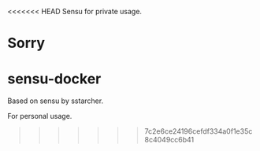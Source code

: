 <<<<<<< HEAD
Sensu for private usage.

Sorry
=======
# sensu-docker

Based on sensu by sstarcher.

For personal usage.
>>>>>>> 7c2e6ce24196cefdf334a0f1e35c8c4049cc6b41
